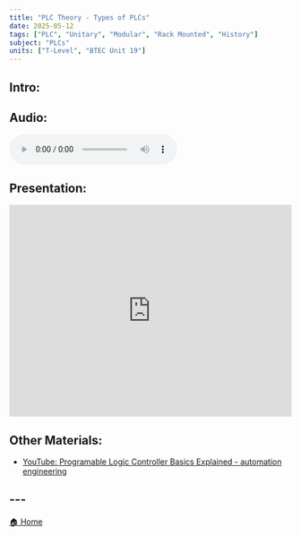 ```yaml
---
title: "PLC Theory - Types of PLCs"
date: 2025-05-12
tags: ["PLC", "Unitary", "Modular", "Rack Mounted", "History"]
subject: "PLCs"
units: ["T-Level", "BTEC Unit 19"]
---
```


## Intro:

## Audio:

<audio controls>
    <source src="https://EngineeringShare.github.io/engineering-hub/audio/PLC Theory - Types of PLCs.mp3" type="audio/mpeg">
    Your browser does not support the audio element.
</audio>

## Presentation:

<div style="position: relative; width: 100%; height: 0; padding-top: 75%;">
    <iframe src="https://EngineeringShare.github.io/engineering-hub/presentations/PLC Theory - Types of PLCs.pdf" 
        style="position: absolute; top: 0; left: 0; width: 100%; height: 100%; border: none;">
    </iframe>
</div>

## Other Materials:
* [YouTube: Programable Logic Controller Basics Explained - automation engineering](https://youtu.be/uOtdWHMKhnw)

## ---

<a href="https://engineeringshare.github.io/engineering-hub">🏠 Home</a>
